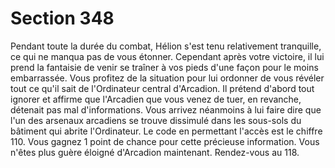 # Section 348

Pendant toute la durée du combat, Hélion s'est tenu relativement 
tranquille, ce qui ne manqua pas de vous étonner. Cependant 
après votre victoire, il lui prend la fantaisie de venir se traîner à 
vos pieds d'une façon pour le moins embarrassée. Vous profitez 
de la situation pour lui ordonner de vous révéler tout ce qu'il sait 
de l'Ordinateur central d'Arcadion. Il prétend d'abord tout 
ignorer et affirme que l'Arcadien que vous venez de tuer, en 
revanche, détenait pas mal d'informations. Vous arrivez 
néanmoins à lui faire dire que l'un des arsenaux arcadiens se 
trouve dissimulé dans les sous-sols du bâtiment qui abrite 
l'Ordinateur. Le code en permettant l'accès est le chiffre 110. 
Vous gagnez 1 point de chance pour cette précieuse 
information. Vous n'êtes plus guère éloigné d'Arcadion 
maintenant. Rendez-vous au 118.